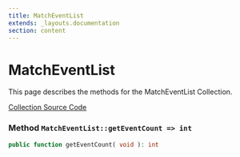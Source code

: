 ```yaml
---
title: MatchEventList
extends: _layouts.documentation
section: content
---
```


# MatchEventList

This page describes the methods for the MatchEventList Collection.

[Collection Source Code](https://github.com/supergrecko/RiotQuest/blob/master/src/RiotQuest/Components/Collections/MatchEventList.php)

### Method <code>MatchEventList::getEventCount => int</code>

```php
public function getEventCount( void ): int
```
    
